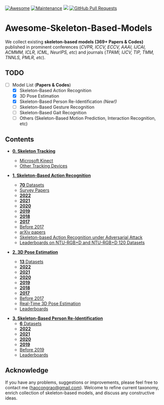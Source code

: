 [![Awesome](https://cdn.rawgit.com/sindresorhus/awesome/d7305f38d29fed78fa85652e3a63e154dd8e8829/media/badge.svg)](https://github.com/Kali-Hac/Awesome-Skeleton-Based-Models)
[![Maintenance](https://img.shields.io/badge/Maintained%3F-YES-green.svg)](https://github.com/Kali-Hac/Awesome-Skeleton-Based-Models/graphs/commit-activity)
![](https://img.shields.io/github/license/Kali-Hac/Awesome-Skeleton-Based-Models)
[![GitHub Pull Requests](https://img.shields.io/github/issues-pr/Kali-Hac/Awesome-Skeleton-Based-Models?color=green&style=plastic)](https://github.com/Kali-Hac/Awesome-Skeleton-Based-Models/network/members)
<!-- [![GitHub Contributors](https://img.shields.io/github/contributors/Kali-Hac/Awesome-Skeleton-Based-Models?color=green&style=plastic)](https://github.com/Kali-Hac/Awesome-Skeleton-Based-Models/network/members) -->



# Awesome-Skeleton-Based-Models <!-- omit in toc --> 
We collect existing **skeleton-based models (369+ Papers & Codes)** published in prominent conferences (*CVPR, ICCV, ECCV, AAAI, IJCAI, ACMMM, ICLR, ICML, NeurIPS, etc*) and journals (*TPAMI, IJCV, TIP, TMM, TNNLS, PMLR, etc*).


## TODO <!-- omit in toc -->

- [ ] Model List (**Papers & Codes**)
  - [x] Skeleton-Based Action Recognition
  - [x] 3D Pose Estimation
  - [x] Skeleton-Based Person Re-Identification *(New!)*
  - [ ] Skeleton-Based Gesture Recognition
  - [ ] Skeleton-Based Gait Recognition
  - [ ] Others (Skeleton-Based Motion Prediction, Interaction Recognition, etc)

## Contents <!-- omit in toc -->

 * [**0. Skeleton Tracking**](https://github.com/Kali-Hac/Awesome-Skeleton-Based-Models/tree/main/skeleton-tracking)
   * [Microsoft Kinect](https://github.com/Kali-Hac/Awesome-Skeleton-Based-Models/tree/main/skeleton-tracking#microsoft-kinect)
   * [Other Tracking Devices](https://github.com/Kali-Hac/Awesome-Skeleton-Based-Models/tree/main/skeleton-tracking#other-tracking-devices)
 * [**1. Skeleton-Based Action Recognition**](https://github.com/Kali-Hac/Awesome-Skeleton-Based-Models/tree/main/skeleton-based-action-recognition)
   * [**70** Datasets](https://github.com/Kali-Hac/Awesome-Skeleton-Based-Models/tree/main/skeleton-based-action-recognition)
   * [Survey Papers](https://github.com/Kali-Hac/Awesome-Skeleton-Based-Models/tree/main/skeleton-based-action-recognition)
   * [**2022**](https://github.com/Kali-Hac/Awesome-Skeleton-Based-Models/tree/main/skeleton-based-action-recognition)
   * [**2021**](https://github.com/Kali-Hac/Awesome-Skeleton-Based-Models/tree/main/skeleton-based-action-recognition)
   * [**2020**](https://github.com/Kali-Hac/Awesome-Skeleton-Based-Models/tree/main/skeleton-based-action-recognition)
   * [**2019**](https://github.com/Kali-Hac/Awesome-Skeleton-Based-Models/tree/main/skeleton-based-action-recognitionn)
   * [**2018**](https://github.com/Kali-Hac/Awesome-Skeleton-Based-Models/tree/main/skeleton-based-action-recognition)
   * [**2017**](https://github.com/Kali-Hac/Awesome-Skeleton-Based-Models/tree/main/skeleton-based-action-recognition)
   * [Before 2017](https://github.com/Kali-Hac/Awesome-Skeleton-Based-Models/tree/main/skeleton-based-action-recognition)
   * [arXiv papers](https://github.com/Kali-Hac/Awesome-Skeleton-Based-Models/tree/main/skeleton-based-action-recognition)
   * [Skeleton-based Action Recognition under Adversarial Attack](https://github.com/Kali-Hac/Awesome-Skeleton-Based-Models/tree/main/skeleton-based-action-recognition)
   * [Leaderboards on NTU-RGB+D and NTU-RGB+D 120 Datasets](https://github.com/Kali-Hac/Awesome-Skeleton-Based-Models/tree/main/skeleton-based-action-recognition)
 



 * [**2. 3D Pose Estimation**](https://github.com/Kali-Hac/Awesome-Skeleton-Based-Models/tree/main/3D-pose-estimation)
   * [**13** Datasets](https://github.com/Kali-Hac/Awesome-Skeleton-Based-Models/tree/main/3D-pose-estimation)
   * [**2022**](https://github.com/Kali-Hac/Awesome-Skeleton-Based-Models/tree/main/3D-pose-estimation)
   * [**2021**](https://github.com/Kali-Hac/Awesome-Skeleton-Based-Models/tree/main/3D-pose-estimation)
   * [**2020**](https://github.com/Kali-Hac/Awesome-Skeleton-Based-Models/tree/main/3D-pose-estimation)
   * [**2019**](https://github.com/Kali-Hac/Awesome-Skeleton-Based-Models/tree/main/3D-pose-estimation)
   * [**2018**](https://github.com/Kali-Hac/Awesome-Skeleton-Based-Models/tree/main/3D-pose-estimatio)
   * [**2017**](https://github.com/Kali-Hac/Awesome-Skeleton-Based-Models/tree/main/3D-pose-estimation)
   * [Before 2017](https://github.com/Kali-Hac/Awesome-Skeleton-Based-Models/tree/main/3D-pose-estimation)
   * [Real-Time 3D Pose Estimation](https://github.com/Kali-Hac/Awesome-Skeleton-Based-Models/tree/main/3D-pose-estimation)
   * [Leaderboards](https://github.com/Kali-Hac/Awesome-Skeleton-Based-Models/tree/main/3D-pose-estimation)
 

- [**3. Skeleton-Based Person Re-Identification**](https://github.com/Kali-Hac/Awesome-Skeleton-Based-Models/tree/main/skeleton-based-person-reID#skeleton-based-person-re-identification-s-reid)
  - [**6** Datasets](https://github.com/Kali-Hac/Awesome-Skeleton-Based-Models/tree/main/skeleton-based-person-reID)
  - [**2022**](https://github.com/Kali-Hac/Awesome-Skeleton-Based-Models/tree/main/skeleton-based-person-reID)
  - [**2021**](https://github.com/Kali-Hac/Awesome-Skeleton-Based-Models/tree/main/skeleton-based-person-reID)
  - [**2020**](https://github.com/Kali-Hac/Awesome-Skeleton-Based-Models/tree/main/skeleton-based-person-reID)
  - [**2019**](https://github.com/Kali-Hac/Awesome-Skeleton-Based-Models/tree/main/skeleton-based-person-reID)
  - [Before 2019](https://github.com/Kali-Hac/Awesome-Skeleton-Based-Models/tree/main/skeleton-based-person-reID)
  - [Leaderboards](https://github.com/Kali-Hac/Awesome-Skeleton-Based-Models/tree/main/skeleton-based-person-reID)





<!-- - [5. Gesture Recognition](https://github.com/Kali-Hac/Awesome-Skeleton-Based-Models/tree/main/skeleton-based-person-reID#skeleton-based-person-re-identification-s-reid)
  - [5.1 Datasets](https://github.com/Kali-Hac/Awesome-Skeleton-Based-Models/tree/main/skeleton-based-person-reID#datasets)
  - [5.2 Papers/Models in 2022 (Currently 1)](https://github.com/Kali-Hac/Awesome-Skeleton-Based-Models/tree/main/skeleton-based-person-reID#2022-s-reid)
  - [5.3 Papers/Models in 2021 (Totally 2)](https://github.com/Kali-Hac/Awesome-Skeleton-Based-Models/tree/main/skeleton-based-person-reID#2021-s-reid)
  - [5.4 Papers/Models in 2020 (Totally 2)](https://github.com/Kali-Hac/Awesome-Skeleton-Based-Models/tree/main/skeleton-based-person-reID#2020-s-reid)
  - [5.5 Papers/Models in 2019 (Totally 2)](https://github.com/Kali-Hac/Awesome-Skeleton-Based-Models/tree/main/skeleton-based-person-reID#2019-s-reid)
  - [5.6 Papers/Models Before 2019 (Totally 4)](https://github.com/Kali-Hac/Awesome-Skeleton-Based-Models/tree/main/skeleton-based-person-reID#before-2019-s-reid)
  - [5.7 Leaderboards](https://github.com/Kali-Hac/Awesome-Skeleton-Based-Models/tree/main/skeleton-based-person-reID#leaderboards) -->

## Acknowledge
If you have any problems, suggestions or improvements, please feel free to contact me (haocongrao@gmail.com). Welcome to refine current taxonomy, enrich collection of skeleton-based models, and discuss any constructive ideas.


